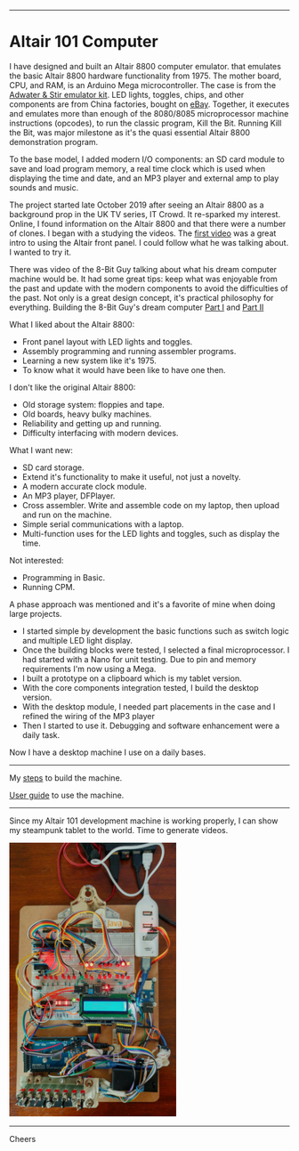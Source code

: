 --------------------------------------------------------------------------------
# Altair 101 Computer
  
I have designed and built an Altair 8800 computer emulator.
that emulates the basic Altair 8800 hardware functionality from 1975.
The mother board, CPU, and RAM, is an Arduino Mega microcontroller.
The case is from the [Adwater & Stir emulator kit](https://www.adwaterandstir.com/product/altair-8800-emulator-kit/).
LED lights, toggles, chips, and other components are from China factories, bought on [eBay](https://eBay.com).
Together, it executes and emulates more than enough of the 8080/8085 microprocessor machine instructions (opcodes),
to run the classic program, Kill the Bit. 
Running Kill the Bit, was major milestone as it's the quasi essential Altair 8800 demonstration program.

To the base model, I added modern I/O components:
an SD card module to save and load program memory,
a real time clock which is used when displaying the time and date,
and an MP3 player and external amp to play sounds and music.

The project started late October 2019 after seeing an Altair 8800 as a background prop in the UK TV series, IT Crowd.
It re-sparked my interest. Online, I found information on the Altair 8800 and that there were a number of clones.
I began with a studying the videos.
The [first video](https://www.youtube.com/watch?v=suyiMfzmZKs) was a great intro to using the Altair front panel.
I could follow what he was talking about. I wanted to try it.

There was video of the 8-Bit Guy talking about what his dream computer machine would be.
It had some great tips: keep what was enjoyable from the past and update with the modern components to avoid the difficulties of the past.
Not only is a great design concept, it's practical philosophy for everything.
Building the 8-Bit Guy's dream computer [Part I](https://www.youtube.com/watch?v=ayh0qebfD2g) and
[Part II](https://www.youtube.com/watch?v=sg-6Cjzzg8s)

What I liked about the Altair 8800:
+ Front panel layout with LED lights and toggles.
+ Assembly programming and running assembler programs.
+ Learning a new system like it's 1975.
+ To know what it would have been like to have one then.

I don't like the original Altair 8800:
+ Old storage system: floppies and tape.
+ Old boards, heavy bulky machines.
+ Reliability and getting up and running.
+ Difficulty interfacing with modern devices.

What I want new:
+ SD card storage.
+ Extend it's functionality to make it useful, not just a novelty.
+ A modern accurate clock module.
+ An MP3 player, DFPlayer.
+ Cross assembler. Write and assemble code on my laptop, then upload and run on the machine.
+ Simple serial communications with a laptop.
+ Multi-function uses for the LED lights and toggles, such as display the time.

Not interested:
+ Programming in Basic.
+ Running CPM.

A phase approach was mentioned and it's a favorite of mine when doing large projects.
+ I started simple by development the basic functions such as switch logic and multiple LED light display.
+ Once the building blocks were tested, I selected a final microprocessor.
I had started with a Nano for unit testing. Due to pin and memory requirements I'm now using a Mega.
+ I built a prototype on a clipboard which is my tablet version.
+ With the core components integration tested, I build the desktop version.
+ With the desktop module, I needed part placements in the case and I refined the wiring of the MP3 player
+ Then I started to use it. Debugging and software enhancement were a daily task.

Now I have a desktop machine I use on a daily bases.

--------------------------------------------------------------------------------
My [steps](READMEhistory.md) to build the machine.

[User guide](READMEuserGuide.md) to use the machine.

--------------------------------------------------------------------------------
Since my Altair 101 development machine is working properly, I can show my steampunk tablet to the world.
Time to generate videos.

<img width="300px"  src="AltairSteampunk.jpg"/>

--------------------------------------------------------------------------------
Cheers